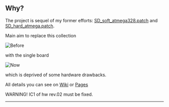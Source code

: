 ## Why?

The project is sequel of my former efforts: [SD_soft_atmega328.patch](../../../arduino_patches/wiki/SD_soft_atmega328.patch) and [SD_hard_atmega.patch](../../../arduino_patches/wiki/SD_hard_atmega.patch).

Main aim to replace this collection

![Before](../../wiki/IMG_20160915_115301.jpg)

with the single board

![Now](../../wiki/IMG_20160915_115419.jpg)

which is deprived of some hardware drawbacks.

All details you can see on [Wiki](../../wiki) or [Pages](http://ska-la.github.io/peskyToy)

WARNING! IC1 of hw rev.02 must be fixed.

---
